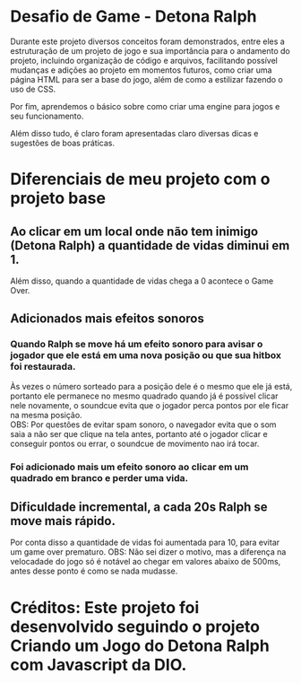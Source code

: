 # Desafio de Game - Detona Ralph

Durante este projeto diversos conceitos foram demonstrados, entre eles a estruturação de um projeto de jogo e sua importância para o andamento do projeto, incluindo organização de código e arquivos, facilitando possível mudanças e adições ao projeto em momentos futuros, como criar uma página HTML para ser a base do jogo, além de como a estilizar fazendo o uso de CSS.

Por fim, aprendemos o básico sobre como criar uma engine para jogos e seu funcionamento. 

Além disso tudo, é claro foram apresentadas claro diversas dicas e sugestões de boas práticas.

# Diferenciais de meu projeto com o projeto base
## Ao clicar em um local onde não tem inimigo (Detona Ralph) a quantidade de vidas diminui em 1.
Além disso, quando a quantidade de vidas chega a 0 acontece o Game Over.

## Adicionados mais efeitos sonoros 
### Quando Ralph se move há um efeito sonoro para avisar o jogador que ele está em uma nova posição ou que sua hitbox foi restaurada. 
Às vezes o número sorteado para a posição dele é o mesmo que ele já está, portanto ele permanece no mesmo quadrado quando já é possível clicar nele novamente, o soundcue evita que o jogador perca pontos por ele ficar na mesma posição. <br>
OBS: Por questões de evitar spam sonoro, o navegador evita que o som saia a não ser que clique na tela antes, portanto até o jogador clicar e conseguir pontos ou errar, o soundcue de movimento nao irá tocar.

### Foi adicionado mais um efeito sonoro ao clicar em um quadrado em branco e perder uma vida.

## Dificuldade incremental, a cada 20s Ralph se move mais rápido.
Por conta disso a quantidade de vidas foi aumentada para 10, para evitar um game over prematuro.
OBS: Não sei dizer o motivo, mas a diferença na velocadade do jogo só é notável ao chegar em valores abaixo de 500ms, antes desse ponto é como se nada mudasse.

# Créditos: Este projeto foi desenvolvido seguindo o projeto Criando um Jogo do Detona Ralph com Javascript da DIO.
